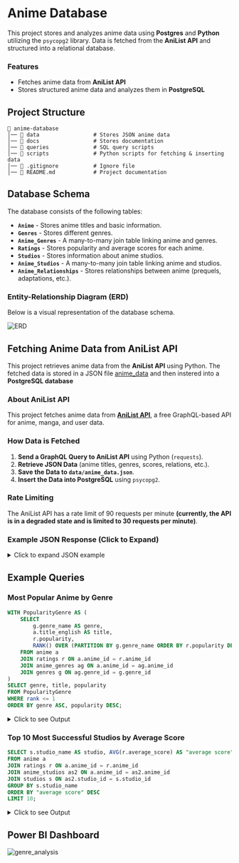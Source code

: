 # Anime Database

This project stores and analyzes anime data using **Postgres** and **Python** utilizing the `psycopg2` library. Data is fetched from the **AniList API** and structured into a relational database.

### Features
- Fetches anime data from **AniList API**
- Stores structured anime data and analyzes them in **PostgreSQL**

## Project Structure
```
📂 anime-database
│── 📁 data                 # Stores JSON anime data
│── 📁 docs                 # Stores documentation
│── 📁 queries              # SQL query scripts
│── 📁 scripts              # Python scripts for fetching & inserting data
│── 📄 .gitignore           # Ignore file
│── 📄 README.md            # Project documentation
```


## Database Schema
The database consists of the following tables:

- **`Anime`** - Stores anime titles and basic information.
- **`Genres`** - Stores different genres.
- **`Anime_Genres`** - A many-to-many join table linking anime and genres.
- **`Ratings`** - Stores popularity and average scores for each anime.
- **`Studios`** - Stores information about anime studios.
- **`Anime_Studios`** - A many-to-many join table linking anime and studios.
- **`Anime_Relationships`** - Stores relationships between anime (prequels, adaptations, etc.).

### Entity-Relationship Diagram (ERD)
Below is a visual representation of the database schema.

![ERD](https://private-user-images.githubusercontent.com/176351286/407717372-348c5cc8-d5e3-4747-9a10-4808eb98d522.png?jwt=eyJhbGciOiJIUzI1NiIsInR5cCI6IkpXVCJ9.eyJpc3MiOiJnaXRodWIuY29tIiwiYXVkIjoicmF3LmdpdGh1YnVzZXJjb250ZW50LmNvbSIsImtleSI6ImtleTUiLCJleHAiOjE3MzgxNTEzOTMsIm5iZiI6MTczODE1MTA5MywicGF0aCI6Ii8xNzYzNTEyODYvNDA3NzE3MzcyLTM0OGM1Y2M4LWQ1ZTMtNDc0Ny05YTEwLTQ4MDhlYjk4ZDUyMi5wbmc_WC1BbXotQWxnb3JpdGhtPUFXUzQtSE1BQy1TSEEyNTYmWC1BbXotQ3JlZGVudGlhbD1BS0lBVkNPRFlMU0E1M1BRSzRaQSUyRjIwMjUwMTI5JTJGdXMtZWFzdC0xJTJGczMlMkZhd3M0X3JlcXVlc3QmWC1BbXotRGF0ZT0yMDI1MDEyOVQxMTQ0NTNaJlgtQW16LUV4cGlyZXM9MzAwJlgtQW16LVNpZ25hdHVyZT1hYTg5NzBlNzAxNGNlNTgxM2Q3MWY0Zjk5MmVkYjkwOGYxYzA4NTRkY2YyMDI0ZGE5MDA5ZGU5NTA0YjVjNGRlJlgtQW16LVNpZ25lZEhlYWRlcnM9aG9zdCJ9.8C6saRW-SL0jlEW0JomPix6E1p-XyIGpJj1_rm8551Y)

## Fetching Anime Data from AniList API
This project retrieves anime data from the **AniList API** using Python. The fetched data is stored in a JSON file [anime_data]('data/anime_data.json') and then instered into a **PostgreSQL database**

### About AniList API
This project fetches anime data from **[AniList API](https://docs.anilist.co/)**, a free GraphQL-based API for anime, manga, and user data.

### How Data is Fetched
1. **Send a GraphQL Query to AniList API** using Python (`requests`).
2. **Retrieve JSON Data** (anime titles, genres, scores, relations, etc.).
3. **Save the Data to `data/anime_data.json`**.
4. **Insert the Data into PostgreSQL** using `psycopg2`.

### Rate Limiting
The AniList API has a rate limit of 90 requests per minute **(currently, the API is in a degraded state and is limited to 30 requests per minute)**.

### Example JSON Response (Click to Expand)
<details>
    <summary>Click to expand JSON example</summary>
    
```json
{
    "id": 98478,
    "title": {
        "romaji": "3-gatsu no Lion 2",
        "english": "March comes in like a lion Season 2"
    },
    "genres": ["Drama", "Slice of Life"],
    "episodes": 22,
    "averageScore": 89,
    "popularity": 114660,
    "status": "FINISHED",
    "startDate": {
        "year": 2017,
        "month": 10,
        "day": 14
    },
    "studios": {
        "nodes": [
            { "name": "Shaft" },
            { "name": "Aniplex" }
        ]
    },
    "relations": {
        "edges": [
            { "relationType": "PREQUEL", "node": { "title": { "romaji": "3-gatsu no Lion" } } },
            { "relationType": "ADAPTATION", "node": { "title": { "romaji": "3-gatsu no Lion" } } },
            { "relationType": "OTHER", "node": { "title": { "romaji": "I AM STANDING" } } }
        ]
    }
}
```

</details>

## Example Queries

### Most Popular Anime by Genre
```sql
WITH PopularityGenre AS (
	SELECT 
		g.genre_name AS genre,
		a.title_english AS title,
		r.popularity,
		RANK() OVER (PARTITION BY g.genre_name ORDER BY r.popularity DESC)
	FROM anime a
	JOIN ratings r ON a.anime_id = r.anime_id
	JOIN anime_genres ag ON a.anime_id = ag.anime_id
	JOIN genres g ON ag.genre_id = g.genre_id
)
SELECT genre, title, popularity
FROM PopularityGenre 
WHERE rank <= 1
ORDER BY genre ASC, popularity DESC;
```

<details>
    <summary>Click to see Output</summary>

| genre           | title                          | popularity |
|---------------|---------------------------------|------------|
| Action        | Attack on Titan                | 835,234    |
| Adventure     | Demon Slayer: Kimetsu no Yaiba | 791,871    |
| Comedy       | My Hero Academia               | 715,098    |
| Drama        | Attack on Titan                | 835,234    |
| Ecchi        | No Game, No Life               | 455,472    |
| Fantasy      | Attack on Titan                | 835,234    |
| Horror       | Tokyo Ghoul                    | 600,389    |
| Mahou Shoujo | Puella Magi Madoka Magica      | 263,184    |
| Mecha        | DARLING in the FRANXX          | 405,397    |
| Music        | Your Lie in April              | 494,476    |
| Mystery      | Attack on Titan                | 835,234    |
| Psychological| Death Note                     | 760,078    |
| Romance      | Sword Art Online               | 586,667    |
| Sci-Fi       | One-Punch Man                  | 628,937    |
| Slice of Life| A Silent Voice                 | 556,751    |
| Sports       | HAIKYU!!                        | 483,106    |
| Supernatural | Demon Slayer: Kimetsu no Yaiba | 791,871    |
| Thriller     | Death Note                     | 760,078    |

</details>


### Top 10 Most Successful Studios by Average Score
```sql
SELECT s.studio_name AS studio, AVG(r.average_score) AS "average score"
FROM anime a 
JOIN ratings r ON a.anime_id = r.anime_id
JOIN anime_studios as2 ON a.anime_id = as2.anime_id 
JOIN studios s ON as2.studio_id = s.studio_id 
GROUP BY s.studio_name
ORDER BY "average score" DESC
LIMIT 10;
```

<details>
    <summary>Click to see Output</summary>

| Studio Name                   | Average Score |
|-------------------------------|--------------|
| Studio Live                   | 89           |
| TOHO animation STUDIO         | 88           |
| Studio Guts                   | 88           |
| TAP                            | 88           |
| Magic Bus                     | 88           |
| Mushi Production              | 88           |
| Asahi Production              | 88           |
| Imagica Infos                 | 88           |
| qooop                          | 87           |
| Studio LAN                    | 86           |

</details>

## Power BI Dashboard
![genre_analysis](https://private-user-images.githubusercontent.com/176351286/409058776-14e35959-b257-4bcc-b5d1-573d9ad6a4bd.png?jwt=eyJhbGciOiJIUzI1NiIsInR5cCI6IkpXVCJ9.eyJpc3MiOiJnaXRodWIuY29tIiwiYXVkIjoicmF3LmdpdGh1YnVzZXJjb250ZW50LmNvbSIsImtleSI6ImtleTUiLCJleHAiOjE3Mzg1Nzc3OTAsIm5iZiI6MTczODU3NzQ5MCwicGF0aCI6Ii8xNzYzNTEyODYvNDA5MDU4Nzc2LTE0ZTM1OTU5LWIyNTctNGJjYy1iNWQxLTU3M2Q5YWQ2YTRiZC5wbmc_WC1BbXotQWxnb3JpdGhtPUFXUzQtSE1BQy1TSEEyNTYmWC1BbXotQ3JlZGVudGlhbD1BS0lBVkNPRFlMU0E1M1BRSzRaQSUyRjIwMjUwMjAzJTJGdXMtZWFzdC0xJTJGczMlMkZhd3M0X3JlcXVlc3QmWC1BbXotRGF0ZT0yMDI1MDIwM1QxMDExMzBaJlgtQW16LUV4cGlyZXM9MzAwJlgtQW16LVNpZ25hdHVyZT0zNWQyYjAyZGQ2ZjlkMWJlYmNkZDRjN2RkODdiODZkZmRjOTcwOThkN2QxMjdjMDczMjQ2Yzc5NTRjYzQ0NmZjJlgtQW16LVNpZ25lZEhlYWRlcnM9aG9zdCJ9.-89hxU0VawCgl1akONQ-1vVFXyrMtThrktijrDfAvNQ)